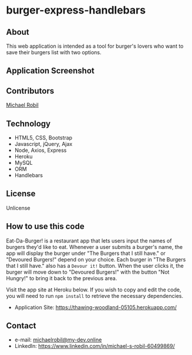 # burger-express-handlebars

## About
This web application is intended as a tool for burger's lovers who want to save their burgers list with two options. 

## Application Screenshot

## Contributors
[Michael Robil](https://github.com/michaelrobil)

## Technology
- HTML5, CSS, Bootstrap
- Javascript, jQuery, Ajax
- Node, Axios, Express
- Heroku
- MySQL
- ORM
- Handlebars

## License
Unlicense

## How to use this code
Eat-Da-Burger! is a restaurant app that lets users input the names of burgers they'd like to eat.
Whenever a user submits a burger's name, the app will display the burger under "The Burgers that I still have." or "Devoured Burgers!" depend on your choice.
Each burger in "The Burgers that I still have." also has a `Devour it!` button. When the user clicks it, the burger will move down to "Devoured Burgers!" with the button "Not Hungry!" to bring it back to the previous area.

Visit the app site at Heroku below. If you wish to copy and edit the code, you will need to run ```npm install``` to retrieve the necessary dependencies.
- Application Site: https://thawing-woodland-05105.herokuapp.com/

## Contact

- e-mail: michaelrobil@my-dev.online
- LinkedIn: https://www.linkedin.com/in/michael-s-robil-60499869/

